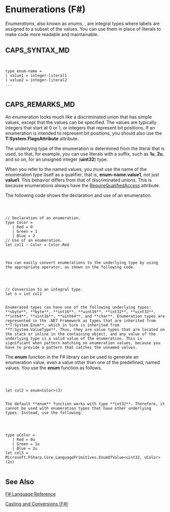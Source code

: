 # Enumerations (F#)

*Enumerations*, also known as *enums*, , are integral types where labels are assigned to a subset of the values. You can use them in place of literals to make code more readable and maintainable.


## CAPS_SYNTAX_MD



```


type enum-name =
| value1 = integer-literal1
| value2 = integer-literal2
...


```



## CAPS_REMARKS_MD
An enumeration looks much like a discriminated union that has simple values, except that the values can be specified. The values are typically integers that start at 0 or 1, or integers that represent bit positions. If an enumeration is intended to represent bit positions, you should also use the **T:System.FlagsAttribute** attribute.

The underlying type of the enumeration is determined from the literal that is used, so that, for example, you can use literals with a suffix, such as **1u**, **2u**, and so on, for an unsigned integer (**uint32**) type.

When you refer to the named values, you must use the name of the enumeration type itself as a qualifier, that is, **enum-name.value1**, not just **value1**. This behavior differs from that of discriminated unions. This is because enumerations always have the [RequireQualifiedAccess](http://msdn.microsoft.com/en-us/library/8b9b6ade-0471-4413-ac5d-638cd0de5f15) attribute.

The following code shows the declaration and use of an enumeration.



```



// Declaration of an enumeration.
type Color =
   | Red = 0
   | Green = 1
   | Blue = 2
// Use of an enumeration.
let col1 : Color = Color.Red



```



    You can easily convert enumerations to the underlying type by using the appropriate operator, as shown in the following code.



```



// Conversion to an integral type.
let n = int col1


```



    Enumerated types can have one of the following underlying types: **sbyte**, **byte**, **int16**, **uint16**, **int32**, **uint32**, **int64**, **uint16**, **uint64**, and **char**. Enumeration types are represented in the .NET Framework as types that are inherited from **T:System.Enum**, which in turn is inherited from **T:System.ValueType**. Thus, they are value types that are located on the stack or inline in the containing object, and any value of the underlying type is a valid value of the enumeration. This is significant when pattern matching on enumeration values, because you have to provide a pattern that catches the unnamed values.

The **enum** function in the F# library can be used to generate an enumeration value, even a value other than one of the predefined, named values. You use the **enum** function as follows.



```



let col2 = enum<Color>(3)


```



    The default **enum** function works with type **int32**. Therefore, it cannot be used with enumeration types that have other underlying types. Instead, use the following.



```



type uColor =
   | Red = 0u
   | Green = 1u
   | Blue = 2u
let col3 = Microsoft.FSharp.Core.LanguagePrimitives.EnumOfValue<uint32, uColor>(2u)


```



    
## See Also
[F&#35; Language Reference](F%23+Language+Reference.md)

[Casting and Conversions &#40;F&#35;&#41;](Casting+and+Conversions+%28F%23%29.md)


